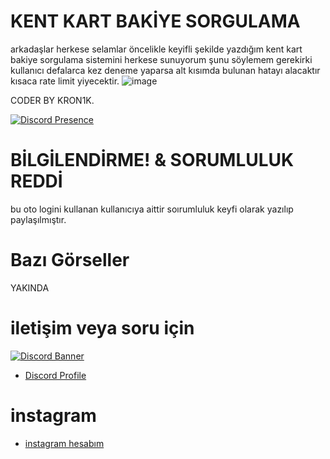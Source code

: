 # KENT KART BAKİYE SORGULAMA
arkadaşlar herkese selamlar öncelikle keyifli şekilde yazdığım kent kart bakiye sorgulama sistemini herkese sunuyorum şunu söylemem gerekirki kullanıcı defalarca kez deneme yaparsa alt kısımda bulunan hatayı alacaktır kısaca rate limit yiyecektir.
![image](https://github.com/WEDALARISEWMEM/kent-kart-bakiye-sorgulama/assets/97955568/6c161649-d838-45bc-b98a-a35585bf65e8)



CODER BY KRON1K.

[![Discord Presence](https://lanyard.cnrad.dev/api/1108498175653859358)](https://discord.com/users/1108498175653859358)

  
# BİLGİLENDİRME! & SORUMLULUK REDDİ
bu oto logini kullanan kullanıcıya aittir soırumluluk keyfi olarak yazılıp paylaşılmıştır.


 # Bazı Görseller  
YAKINDA 





 # iletişim veya soru için

[![Discord Banner](https://api.weblutions.com/discord/invite/stclan/)](https://discord.gg/stclan)

 - [Discord Profile](https://discord.com/users/1108498175653859358)
 # instagram
- [instagram hesabım](https://www.instagram.com/kron1k.rat/)
